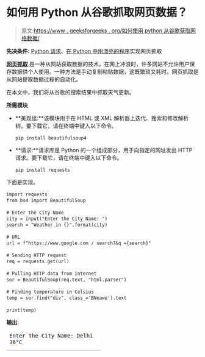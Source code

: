 # 如何用 Python 从谷歌抓取网页数据？

> 原文:[https://www . geeksforgeeks . org/如何使用 python 从谷歌获取网络数据/](https://www.geeksforgeeks.org/how-to-scrape-web-data-from-google-using-python/)

**先决条件:** [Python 请求](https://www.geeksforgeeks.org/python-requests-tutorial/)、[在 Python 中用漂亮的程序](https://www.geeksforgeeks.org/implementing-web-scraping-python-beautiful-soup/)实现网页抓取

**[网页抓取](https://www.geeksforgeeks.org/introduction-to-web-scraping/)** 是一种从网站获取数据的技术。在网上冲浪时，许多网站不允许用户保存数据供个人使用。一种方法是手动复制粘贴数据，这既繁琐又耗时。网页抓取是从网站提取数据过程的自动化。

在本文中，我们将从谷歌的搜索结果中抓取天气更新。

**所需模块**

*   **美观组:**该模块用于在 HTML 或 XML 解析器上迭代、搜索和修改解析树。要下载它，请在终端中键入以下命令。

    ```
    pip install beautifulsoup4
    ```

*   **请求:**请求库是 Python 的一个组成部分，用于向指定的网址发出 HTTP 请求。要下载它，请在终端中键入以下命令。

    ```
    pip install requests
    ```

下面是实现。

```
import requests
from bs4 import BeautifulSoup

# Enter the City Name
city = input("Enter the City Name: ")
search = "Weather in {}".format(city)

# URL 
url = f"https://www.google.com / search?&q ={search}" 

# Sending HTTP request
req = requests.get(url)

# Pulling HTTP data from internet
sor = BeautifulSoup(req.text, "html.parser") 

# Finding temperature in Celsius
temp = sor.find("div", class_='BNeawe').text

print(temp)
```

**输出:**

![python-weather-data-web-scraping](img/91659666cf365e5ba4e72d6f06ca219e.png)